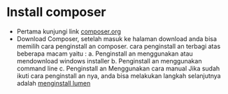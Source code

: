 # Install composer
- Pertama kunjungi link [composer.org](https://getcomposer.org/)
- Download Composer, setelah masuk ke halaman download anda bisa memilih cara penginstall an composer. cara penginstall an terbagi atas beberapa macam yaitu :
a. Penginstall an menggunakan atau mendownload windows installer
b. Penginstall an menggunakan command line
c. Penginstall an Menggunakan cara manual 
Jika sudah ikuti cara penginstall an nya, anda bisa melakukan langkah selanjutnya adalah [menginstall lumen](./docs/install-lumen.md)